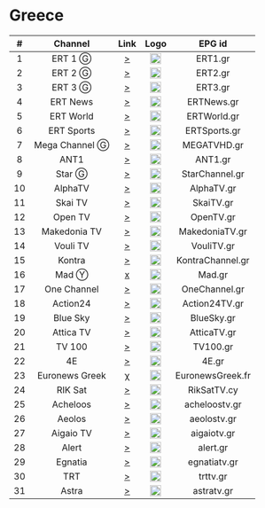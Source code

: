<h1>Greece</h1>

| #  |    Channel     |                                               Link                                                |                           Logo                            |      EPG id      |
|:--:|:--------------:|:-------------------------------------------------------------------------------------------------:|:---------------------------------------------------------:|:----------------:|
| 1  |    ERT 1 Ⓖ     |                  [>](https://telmacosa.s.llnwi.net/osO/ert_1/default/index.mpd)                   | <img height="20" src="https://i.imgur.com/WWMe8IY.png"/>  |     ERT1.gr      |
| 2  |    ERT 2 Ⓖ     |                  [>](https://telmacosa.s.llnwi.net/osO/ert_2/default/index.mpd)                   | <img height="20" src="https://i.imgur.com/pcusPFl.png"/>  |     ERT2.gr      |
| 3  |    ERT 3 Ⓖ     |                  [>](https://telmacosa.s.llnwi.net/osO/ert_3/default/index.mpd)                   | <img height="20" src="https://i.imgur.com/KyhzDRm.png"/>  |     ERT3.gr      |
| 4  |    ERT News    |                 [>](https://telmacosa.s.llnwi.net/osO/ERTNews/default/index.mpd)                  | <img height="20" src="https://i.imgur.com/saIGLvr.png"/>  |    ERTNews.gr    |
| 5  |   ERT World    |               [>](https://telmacosa.s.llnwi.net/ertlive/ertworld/default/index.mpd)               | <img height="20" src="https://i.imgur.com/KsMTWYw.png"/>  |   ERTWorld.gr    |
| 6  |   ERT Sports   |              [>](https://telmacosa.s.llnwi.net/ertlive/ertsports1/default/index.mpd)              | <img height="20" src="https://i.imgur.com/gebWmAB.png"/>  |   ERTSports.gr   |
| 7  | Mega Channel Ⓖ | [>](https://c98db5952cb54b358365984178fb898a.msvdn.net/live/S86713049/gonOwuUacAxM/playlist.m3u8) | <img height="20" src="https://i.imgur.com/TjLy6KT.png"/>  |   MEGATVHD.gr    |
| 8  |      ANT1      |  [>](https://d1nfykbwa3n98t.cloudfront.net/out/v1/6e5667da5a6843899a337dea72adb61b/antenna.m3u8)  | <img height="20" src="https://i.imgur.com/xDdVa9U.png"/>  |     ANT1.gr      |
| 9  |     Star Ⓖ     |                [>](https://livestar.siliconweb.com/media/star1/star1mediumhd.m3u8)                | <img height="20" src="https://i.imgur.com/Hp0stVQ.png"/>  |  StarChannel.gr  |
| 10 |    AlphaTV     |    [>](https://alphatvlive.siliconweb.com/1/Y2Rsd1lUcUVoajcv/UVdCN25h/hls/live/playlist.m3u8)     | <img height="20" src="https://i.imgur.com/bAVGX0l.png"/>  |    AlphaTV.gr    |
| 11 |    Skai TV     |                  [>](https://skai-live.siliconweb.com/media/cambria4/index.m3u8)                  | <img height="20" src="https://i.imgur.com/TSg7B8X.png"/>  |    SkaiTV.gr     |
| 12 |    Open TV     |   [>](https://liveopencloud.siliconweb.com/1/ZlRza2R6L2tFRnFJ/eWVLSlQx/hls/live/playlist.m3u8)    | <img height="20" src="https://i.imgur.com/HzBmvPT.png"/>  |    OpenTV.gr     |
| 13 |  Makedonia TV  |   [>](https://dlm34ll53zqql.cloudfront.net/out/v1/d4177931deff4c7ba994b8126d153d9f/maktv.m3u8)    | <img height="20" src="https://i.imgur.com/90iDHbQ.png"/>  |  MakedoniaTV.gr  |
| 14 |    Vouli TV    |                   [>](http://streamer-cache.grnet.gr/parliament/hls/webtv.m3u8)                   | <img height="20" src="https://i.imgur.com/1vqW7lc.png"/>  |    VouliTV.gr    |
| 15 |     Kontra     |                 [>](http://kontralive.siliconweb.com/live/kontratv/playlist.m3u8)                 | <img height="20" src="https://i.imgur.com/ROZ9VfV.png"/>  | KontraChannel.gr |
| 16 |     Mad Ⓨ      |                                               [x]()                                               | <img height="20" src="https://i.imgur.com/OTTxxGe.png"/>  |      Mad.gr      |
| 17 |  One Channel   |                 [>](https://onechannel.siliconweb.com/one/stream/chunks_dvr.m3u8)                 | <img height="20" src="https://i.imgur.com/GwKaHbM.png"/>  |  OneChannel.gr   |
| 18 |    Action24    |              [>](https://actionlive.siliconweb.com/actionabr/actiontv/playlist.m3u8)              | <img height="20" src="https://i.imgur.com/Zi1YohT.png"/>  |  Action24TV.gr   |
| 19 |    Blue Sky    |              [>](https://cdn1.smart-tv-data.com/bluesky/bluesky-live/playlist.m3u8)               | <img height="20" src="https://i.imgur.com/rzuQslM.png"/>  |    BlueSky.gr    |
| 20 |   Attica TV    |             [>](https://atticatv.siliconweb.com/atticatv/atticaliveabr/playlist.m3u8)             | <img height="20" src="https://i.imgur.com/JniVmlw.jpg"/>  |   AtticaTV.gr    |
| 21 |     TV 100     |                        [>](https://live.fm100.gr/hls/tv100/1_2/index.m3u8)                        | <img height="20" src="https://i.imgur.com/9rtf8OR.png"/>  |     TV100.gr     |
| 22 |       4E       |              [>](http://eu2.tv4e.gr:1935/live/smil:myStream.sdp.smil/playlist.m3u8)               | <img height="20" src="https://i.imgur.com/Ed085oJ.png"/>  |      4E.gr       |
| 23 | Euronews Greek |                     [χ](https://ythls.onrender.com/channel/uWIhV9gQClg.m3u8)                      | <img height="20" src="https://i.imgur.com/8MsbPCU.png"/>  | EuronewsGreek.fr |
| 24 |    RIK Sat     |                      [>](https://l3.cloudskep.com/cybcsat/abr/playlist.m3u8)                      | <img height="20" src="https://i.imgur.com/9edlXHP.png"/>  |   RikSatTV.cy    |
| 25 |    Acheloos    |                    [>](http://srv.viiideo.gr:1935/axeloos/live/playlist.m3u8)                     | <img height="20" src="https://i.imgur.com/5SVMxcu.png" /> |  acheloostv.gr   |
| 26 |     Aeolos     |                    [>](https://cdn.istoikona.com/aeolostv/live/playlist.m3u8)                     | <img height="20" src="https://i.imgur.com/4G9VvUg.png"/>  |   aeolostv.gr    |
| 27 |   Aigaio TV    |                [>](https://250weu.bozztv.com/ssh101/ssh101/aigaiotv/playlist.m3u8)                | <img height="20" src="https://i.imgur.com/7LfuDJi.png"/>  |   aigaiotv.gr    |
| 28 |     Alert      |                     [>](https://itv.streams.ovh/ALEERT/ALEERT/playlist.m3u8)                      | <img height="20" src="https://i.imgur.com/xqa87lG.png"/>  |     alert.gr     |
| 29 |    Egnatia     |                 [>](https://video.streams.ovh:1936/egnatiatv/egnatiatv/index.m3u)                 | <img height="20" src="https://i.imgur.com/zuyYIca.png"/>  |   egnatiatv.gr   |
| 30 |      TRT       |                 [>](https://www.hellasnet.tv/rest2.live.hn/u2r.trt/playlist.m3u8)                 | <img height="20" src="https://i.imgur.com/g0jPOcC.png"/>  |     trttv.gr     |
| 31 |     Astra      |                    [>](hhttps://ssh101.bozztv.com/ssh101/astratv/playlist.m3u)                    | <img height="20" src="https://i.imgur.com/oYRPfZm.png"/>  |    astratv.gr    |
